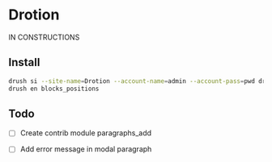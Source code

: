 # Drotion
IN CONSTRUCTIONS

## Install
```bash
drush si --site-name=Drotion --account-name=admin --account-pass=pwd drotion
drush en blocks_positions
```
## Todo
- [ ] Create contrib module paragraphs_add
- [ ] Add error message in modal paragraph

